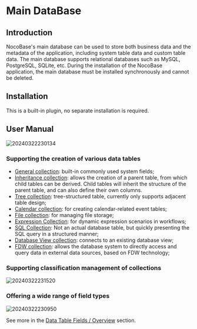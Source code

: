 # Main DataBase

<PluginInfo name="data-source-main"></PluginInfo>

## Introduction

NocoBase's main database can be used to store both business data and the metadata of the application, including system table data and custom table data. The main database supports relational databases such as MySQL, PostgreSQL, SQLite, etc. During the installation of the NocoBase application, the main database must be installed synchronously and cannot be deleted.

## Installation

This is a built-in plugin, no separate installation is required.

## User Manual

![20240322230134](https://static-docs.nocobase.com/20240322230134.png)

### Supporting the creation of various data tables

- [General collection](/handbook/data-source-main/general-collection): built-in commonly used system fields;
- [Inheritance collection](/handbook/data-source-main/inheritance-collection): allows the creation of a parent table, from which child tables can be derived. Child tables will inherit the structure of the parent table, and can also define their own columns.
- [Tree collection](/handbook/collection-tree): tree-structured table, currently only supports adjacent table design;
- [Calendar collection](/handbook/calendar/calendar-collection): for creating calendar-related event tables;
- [File collection](/handbook/file-manager/file-collection): for managing file storage;
- [Expression Collection](/handbook/workflow-dynamic-calculation/expression): for dynamic expression scenarios in workflows;
- [SQL Collection](/handbook/collection-sql): Not an actual database table, but quickly presenting the SQL query in a structured manner;
- [Database View collection](/handbook/collection-view): connects to an existing database view;
- [FDW collection](/handbook/collection-fdw): allows the database system to directly access and query data in external data sources, based on FDW technology;

### Supporting classification management of collections

![20240322231520](https://static-docs.nocobase.com/20240322231520.png)

### Offering a wide range of field types

![20240322230950](https://static-docs.nocobase.com/20240322230950.png)

See more in the [Data Table Fields / Overview](/handbook/data-modeling/collection-fields) section.